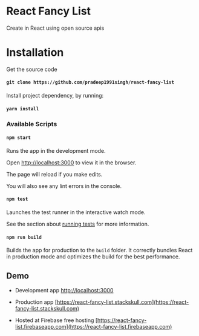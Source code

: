 # React Fancy List

Create in React using open source apis

# Installation

Get the source code

#### `git clone https://github.com/pradeep1991singh/react-fancy-list`

Install project dependency, by running:

#### `yarn install`

### Available Scripts

#### `npm start`

Runs the app in the development mode.

Open [http://localhost:3000](http://localhost:3000) to view it in the browser.

The page will reload if you make edits.

You will also see any lint errors in the console.

#### `npm test`

Launches the test runner in the interactive watch mode.

See the section about [running tests](#running-tests) for more information.

#### `npm run build`

Builds the app for production to the `build` folder.
It correctly bundles React in production mode and optimizes the build for the best performance.

## Demo

* Development app [http://localhost:3000](http://localhost:3000)

* Production app [https://react-fancy-list.stackskull.com](https://react-fancy-list.stackskull.com)
* Hosted at Firebase free hosting [https://react-fancy-list.firebaseapp.com](https://react-fancy-list.firebaseapp.com)

